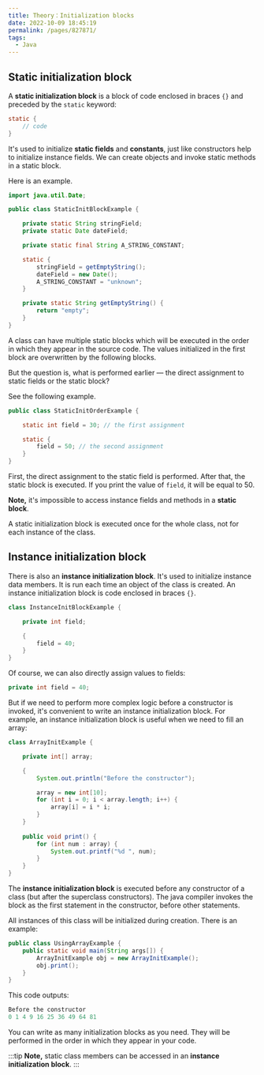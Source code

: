 ```yaml
---
title: Theory：Initialization blocks
date: 2022-10-09 18:45:19
permalink: /pages/827871/
tags:
  - Java
---
```

## Static initialization block

A **static initialization block** is a block of code enclosed in braces `{}` and preceded by the `static` keyword:

```java
static {
    // code
}
```

It's used to initialize **static fields** and **constants**, just like constructors help to initialize instance fields. We can create objects and invoke static methods in a static block.

Here is an example.

```java
import java.util.Date;

public class StaticInitBlockExample {

    private static String stringField;
    private static Date dateField;

    private static final String A_STRING_CONSTANT;

    static {
        stringField = getEmptyString();
        dateField = new Date();
        A_STRING_CONSTANT = "unknown";
    }

    private static String getEmptyString() {
        return "empty";
    }
}
```

A class can have multiple static blocks which will be executed in the order in which they appear in the source code. The values initialized in the first block are overwritten by the following blocks.

But the question is, what is performed earlier — the direct assignment to static fields or the static block?

See the following example.

```java
public class StaticInitOrderExample {

    static int field = 30; // the first assignment

    static {
        field = 50; // the second assignment
    }
}
```

First, the direct assignment to the static field is performed. After that, the static block is executed. If you print the value of `field`, it will be equal to 50.



**Note,** it's impossible to access instance fields and methods in a **static block**.



A static initialization block is executed once for the whole class, not for each instance of the class.

## Instance initialization block

There is also an **instance initialization block**. It's used to initialize instance data members. It is run each time an object of the class is created. An instance initialization block is code enclosed in braces `{}`.

```java
class InstanceInitBlockExample {

    private int field;

    {
        field = 40;
    }
}
```

Of course, we can also directly assign values to fields:

```java
private int field = 40;
```

But if we need to perform more complex logic before a constructor is invoked, it's convenient to write an instance initialization block. For example, an instance initialization block is useful when we need to fill an array:

```java
class ArrayInitExample {

    private int[] array;

    { 
        System.out.println("Before the constructor");

        array = new int[10];
        for (int i = 0; i < array.length; i++) {
            array[i] = i * i;
        } 
    }
    
    public void print() {
        for (int num : array) {
            System.out.printf("%d ", num);
        }
    }
}
```

The **instance initialization block** is executed before any constructor of a class (but after the superclass constructors). The java compiler invokes the block as the first statement in the constructor, before other statements.

All instances of this class will be initialized during creation. There is an example:

```java
public class UsingArrayExample {
    public static void main(String args[]) {
        ArrayInitExample obj = new ArrayInitExample();
        obj.print();
    }
}
```

This code outputs:

```java
Before the constructor
0 1 4 9 16 25 36 49 64 81 
```

You can write as many initialization blocks as you need. They will be performed in the order in which they appear in your code.


:::tip
**Note,** static class members can be accessed in an **instance initialization block**.
:::